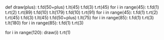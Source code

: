 def draw(plus):
  t.fd(50+plus)
  t.lt(45)
  t.fd(3)
  t.rt(45)
  for i in range(45):
    t.fd(1)
    t.rt(2)
  t.rt(89)
  t.fd(10)
  t.lt(179)
  t.fd(10)
  t.rt(91)
  for i in range(45):
    t.fd(1)
    t.rt(2)
  t.rt(45)
  t.fd(3)
  t.lt(45)
  t.fd(50+plus)
  t.lt(75)
  for i in range(85):
    t.fd(1)
    t.rt(3)
  t.lt(180)
  for i in range(85):
    t.fd(1)
    t.rt(3)

for i in range(120):
  draw(i)
  t.rt(1)
